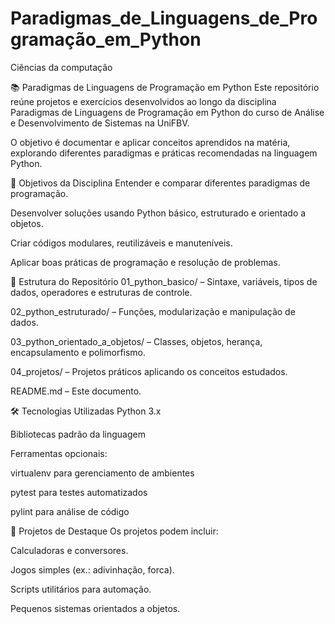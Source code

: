 # Paradigmas_de_Linguagens_de_Programação_em_Python
Ciências da computação


📚 Paradigmas de Linguagens de Programação em Python
Este repositório reúne projetos e exercícios desenvolvidos ao longo da disciplina Paradigmas de Linguagens de Programação em Python do curso de Análise e Desenvolvimento de Sistemas na UniFBV.

O objetivo é documentar e aplicar conceitos aprendidos na matéria, explorando diferentes paradigmas e práticas recomendadas na linguagem Python.

🎯 Objetivos da Disciplina
Entender e comparar diferentes paradigmas de programação.

Desenvolver soluções usando Python básico, estruturado e orientado a objetos.

Criar códigos modulares, reutilizáveis e manuteníveis.

Aplicar boas práticas de programação e resolução de problemas.

📂 Estrutura do Repositório
01_python_basico/ – Sintaxe, variáveis, tipos de dados, operadores e estruturas de controle.

02_python_estruturado/ – Funções, modularização e manipulação de dados.

03_python_orientado_a_objetos/ – Classes, objetos, herança, encapsulamento e polimorfismo.

04_projetos/ – Projetos práticos aplicando os conceitos estudados.

README.md – Este documento.

🛠 Tecnologias Utilizadas
Python 3.x

Bibliotecas padrão da linguagem

Ferramentas opcionais:

virtualenv para gerenciamento de ambientes

pytest para testes automatizados

pylint para análise de código

📌 Projetos de Destaque
Os projetos podem incluir:

Calculadoras e conversores.

Jogos simples (ex.: adivinhação, forca).

Scripts utilitários para automação.

Pequenos sistemas orientados a objetos.